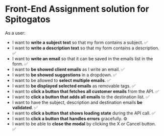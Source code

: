 # Front-End Assignment solution for Spitogatos

As a user:

- I want to **write a subject text** so that my form contains a subject. ✅
- I want to **write a description text** so that my form contains a description. ✅
- I want to **write an email** so that it can be saved in the emails list in the form. ✅
- I want to **be showed client emails** as I write an email. ✅
- I want to **be showed suggestions** in a dropdown. ✅
- I want to be allowed to **select multiple emails**. ✅
- I want to **be displayed selected emails** as removable tags. ✅
- I want to **click a button that fetches all customer emails** from the API. ✅
- I want to **click a button that adds all emails** to the destination list. ✅
- I want to have the subject, description and destination emails **be validated**. ✅
- I want to **click a button that shows loading state** during the API call. ✅
- I want to **click a button that handles errors** gracefully. ⚙️
- I want to be able to **close the modal** by clicking the X or Cancel button. ✅
